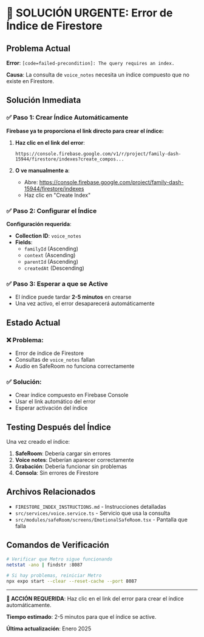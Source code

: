# 🚨 SOLUCIÓN URGENTE: Error de Índice de Firestore

## Problema Actual

**Error**: `[code=failed-precondition]: The query requires an index.`

**Causa**: La consulta de `voice_notes` necesita un índice compuesto que no existe en Firestore.

## Solución Inmediata

### ✅ Paso 1: Crear Índice Automáticamente

**Firebase ya te proporciona el link directo para crear el índice:**

1. **Haz clic en el link del error**:

   ```
   https://console.firebase.google.com/v1/r/project/family-dash-15944/firestore/indexes?create_compos...
   ```

2. **O ve manualmente a**:
   - Abre: https://console.firebase.google.com/project/family-dash-15944/firestore/indexes
   - Haz clic en "Create Index"

### ✅ Paso 2: Configurar el Índice

**Configuración requerida**:

- **Collection ID**: `voice_notes`
- **Fields**:
  - `familyId` (Ascending)
  - `context` (Ascending)
  - `parentId` (Ascending)
  - `createdAt` (Descending)

### ✅ Paso 3: Esperar a que se Active

- El índice puede tardar **2-5 minutos** en crearse
- Una vez activo, el error desaparecerá automáticamente

## Estado Actual

### ❌ Problema:

- Error de índice de Firestore
- Consultas de `voice_notes` fallan
- Audio en SafeRoom no funciona correctamente

### ✅ Solución:

- Crear índice compuesto en Firebase Console
- Usar el link automático del error
- Esperar activación del índice

## Testing Después del Índice

Una vez creado el índice:

1. **SafeRoom**: Debería cargar sin errores
2. **Voice notes**: Deberían aparecer correctamente
3. **Grabación**: Debería funcionar sin problemas
4. **Consola**: Sin errores de Firestore

## Archivos Relacionados

- `FIRESTORE_INDEX_INSTRUCTIONS.md` - Instrucciones detalladas
- `src/services/voice.service.ts` - Servicio que usa la consulta
- `src/modules/safeRoom/screens/EmotionalSafeRoom.tsx` - Pantalla que falla

## Comandos de Verificación

```bash
# Verificar que Metro sigue funcionando
netstat -ano | findstr :8087

# Si hay problemas, reiniciar Metro
npx expo start --clear --reset-cache --port 8087
```

---

**🚨 ACCIÓN REQUERIDA**: Haz clic en el link del error para crear el índice automáticamente.

**Tiempo estimado**: 2-5 minutos para que el índice se active.

**Última actualización**: Enero 2025
